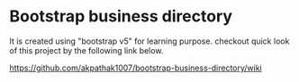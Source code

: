 # Bootstrap business directory
It is created using "bootstrap v5" for learning purpose. checkout quick look of this project by the following link below.

https://github.com/akpathak1007/bootstrap-business-directory/wiki
